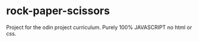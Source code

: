 # rock-paper-scissors
Project for the odin project curriculum.
Purely 100% JAVASCRIPT no html or css.

